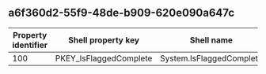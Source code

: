 ## a6f360d2-55f9-48de-b909-620e090a647c

Property identifier | Shell property key | Shell name | Alias
--- | --- | --- | ---
100 | PKEY_IsFlaggedComplete | System.IsFlaggedComplete | 

